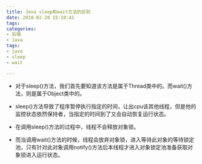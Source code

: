 ```yaml
---
title: Java sleep和wait方法的区别
date: 2018-02-28 15:10:41
tags:
categories:
- 后端
- Java
tags: 
- java
- sleep
- wait

---
```


- 对于sleep()方法，我们首先要知道该方法是属于Thread类中的。而wait()方法，则是属于Object类中的。

- sleep()方法导致了程序暂停执行指定的时间，让出cpu该其他线程，但是他的监控状态依然保持者，当指定的时间到了又会自动恢复运行状态。

- 在调用sleep()方法的过程中，线程不会释放对象锁。

- 而当调用wait()方法的时候，线程会放弃对象锁，进入等待此对象的等待锁定池，只有针对此对象调用notify()方法后本线程才进入对象锁定池准备获取对象锁进入运行状态。

<!--more-->